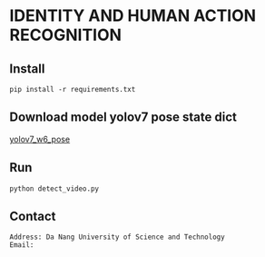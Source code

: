 # IDENTITY AND HUMAN ACTION RECOGNITION

## Install
```
pip install -r requirements.txt
```
## Download  model yolov7 pose state dict
[yolov7_w6_pose](https://drive.google.com/file/d/1z8WVeqbjUKeibV0ZRDL5tBac9Ry8AkB3/view?usp=sharing)
## Run 
```commandline
python detect_video.py
```
## Contact
```commandline
Address: Da Nang University of Science and Technology
Email: 
```
